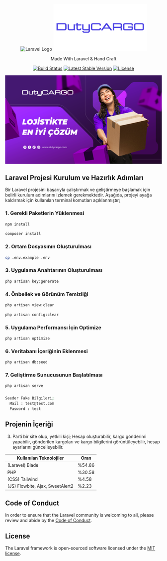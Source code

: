 <p align="center">
  <img src="https://raw.githubusercontent.com/laravel/art/master/logo-lockup/5%20SVG/2%20CMYK/1%20Full%20Color/laravel-logolockup-cmyk-red.svg" width="400" alt="Laravel Logo">
  <img src="/public/assets/img/DutyCARGO.webp" width="300" alt="DutyCARGO Logo">
</p>

<p align="center">Made With Laravel & Hand Craft</p>

<p align="center">
<a href="https://github.com/laravel/framework/actions"><img src="https://github.com/laravel/framework/workflows/tests/badge.svg" alt="Build Status"></a>
<a href="https://packagist.org/packages/laravel/framework"><img src="https://img.shields.io/packagist/v/laravel/framework" alt="Latest Stable Version"></a>
<a href="https://packagist.org/packages/laravel/framework"><img src="https://img.shields.io/packagist/l/laravel/framework" alt="License"></a>
</p>

<img src="/public/assets/img/DutyCARGOBanner.png">

## Laravel Projesi Kurulum ve Hazırlık Adımları

Bir Laravel projesini başarıyla çalıştırmak ve geliştirmeye başlamak için belirli kurulum adımlarını izlemek gerekmektedir. Aşağıda, projeyi ayağa kaldırmak için kullanılan terminal komutları açıklanmıştır;

### 1. Gerekli Paketlerin Yüklenmesi
```bash 
npm install 
```
```bash 
composer install
```

### 2. Ortam Dosyasının Oluşturulması
```bash 
cp .env.example .env
```

### 3. Uygulama Anahtarının Oluşturulması
```bash 
php artisan key:generate
```

### 4. Önbellek ve Görünüm Temizliği
```bash 
php artisan view:clear
```
```bash 
php artisan config:clear
```

### 5. Uygulama Performansı İçin Optimize
```bash 
php artisan optimize 
```

### 6. Veritabanı İçeriğinin Eklenmesi
```bash 
php artisan db:seed
```

### 7. Geliştirme Sunucusunun Başlatılması
```bash 
php artisan serve 
``` 

### 
```bash 
Seeder Fake Bilgileri;
  Mail : test@test.com
  Pasword : test
``` 


## Projenin İçeriği

3. Parti bir site olup, yetkili kişi; 
Hesap oluşturabilir, kargo gönderimi yapabilir, gönderilen kargoları ve kargo bilgilerini görüntüleyebilir, hesap ayarlarını güncelleyebilir. 


| Kullanılan Teknolojiler          |  Oran   |
|----------------------------------|---------|
| (Laravel) Blade                  | %54.86  |
| PHP                              | %30.58  |
| (CSS) Tailwind                   | %4.58   |
| (JS) Flowbite, Ajax, SweetAlert2 | %2.23   |


## Code of Conduct

In order to ensure that the Laravel community is welcoming to all, please review and abide by the [Code of Conduct](https://laravel.com/docs/contributions#code-of-conduct).


## License

The Laravel framework is open-sourced software licensed under the [MIT license](https://opensource.org/licenses/MIT).

